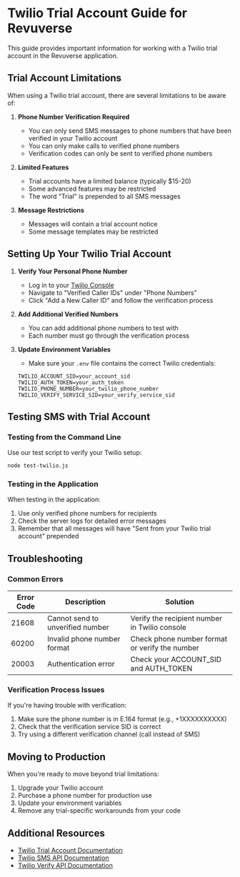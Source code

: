 # Twilio Trial Account Guide for Revuverse

This guide provides important information for working with a Twilio trial account in the Revuverse application.

## Trial Account Limitations

When using a Twilio trial account, there are several limitations to be aware of:

1. **Phone Number Verification Required**

   - You can only send SMS messages to phone numbers that have been verified in your Twilio account
   - You can only make calls to verified phone numbers
   - Verification codes can only be sent to verified phone numbers

2. **Limited Features**

   - Trial accounts have a limited balance (typically $15-20)
   - Some advanced features may be restricted
   - The word "Trial" is prepended to all SMS messages

3. **Message Restrictions**
   - Messages will contain a trial account notice
   - Some message templates may be restricted

## Setting Up Your Twilio Trial Account

1. **Verify Your Personal Phone Number**

   - Log in to your [Twilio Console](https://www.twilio.com/console)
   - Navigate to "Verified Caller IDs" under "Phone Numbers"
   - Click "Add a New Caller ID" and follow the verification process

2. **Add Additional Verified Numbers**

   - You can add additional phone numbers to test with
   - Each number must go through the verification process

3. **Update Environment Variables**
   - Make sure your `.env` file contains the correct Twilio credentials:
   ```
   TWILIO_ACCOUNT_SID=your_account_sid
   TWILIO_AUTH_TOKEN=your_auth_token
   TWILIO_PHONE_NUMBER=your_twilio_phone_number
   TWILIO_VERIFY_SERVICE_SID=your_verify_service_sid
   ```

## Testing SMS with Trial Account

### Testing from the Command Line

Use our test script to verify your Twilio setup:

```bash
node test-twilio.js
```

### Testing in the Application

When testing in the application:

1. Use only verified phone numbers for recipients
2. Check the server logs for detailed error messages
3. Remember that all messages will have "Sent from your Twilio trial account" prepended

## Troubleshooting

### Common Errors

| Error Code | Description                      | Solution                                       |
| ---------- | -------------------------------- | ---------------------------------------------- |
| 21608      | Cannot send to unverified number | Verify the recipient number in Twilio console  |
| 60200      | Invalid phone number format      | Check phone number format or verify the number |
| 20003      | Authentication error             | Check your ACCOUNT_SID and AUTH_TOKEN          |

### Verification Process Issues

If you're having trouble with verification:

1. Make sure the phone number is in E.164 format (e.g., +1XXXXXXXXXX)
2. Check that the verification service SID is correct
3. Try using a different verification channel (call instead of SMS)

## Moving to Production

When you're ready to move beyond trial limitations:

1. Upgrade your Twilio account
2. Purchase a phone number for production use
3. Update your environment variables
4. Remove any trial-specific workarounds from your code

## Additional Resources

- [Twilio Trial Account Documentation](https://www.twilio.com/docs/usage/tutorials/how-to-use-your-free-trial-account)
- [Twilio SMS API Documentation](https://www.twilio.com/docs/sms)
- [Twilio Verify API Documentation](https://www.twilio.com/docs/verify/api)
